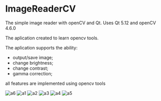 # ImageReaderCV
The simple image reader with openCV and Qt.
Uses Qt 5.12 and openCV 4.6.0

The aplication  created to learn opencv tools.

The aplication supports the ability: 
 - output/save image;
 - change brightness; 
 - change  contrast;
 - gamma correction;

all features are implemented using opencv tools

![a6](https://user-images.githubusercontent.com/101105839/200577992-c3f6d8f3-5b99-4b71-ba00-4a3a15f52866.png)
![a1](https://user-images.githubusercontent.com/101105839/200577919-063f3c45-f307-4859-97f1-b1fbce4363e7.png)
![a2](https://user-images.githubusercontent.com/101105839/200577945-bd96016d-007e-4c72-a253-812d4f39622d.png)
![a3](https://user-images.githubusercontent.com/101105839/200577958-c0e204f1-1214-4a2c-a454-597ae491b593.png)
![a4](https://user-images.githubusercontent.com/101105839/200577964-91693b6b-1740-4dbf-b791-0582a9bcb54f.png)
![a5](https://user-images.githubusercontent.com/101105839/200577974-d8ca3ee1-e13e-49a6-9d49-0db01310306d.png)
